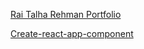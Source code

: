[Rai Talha Rehman Portfolio](https://raitalharehman.github.io/raitalharehman)

[Create-react-app-component](https://raitalharehman.github.io/create-react-app-component)
